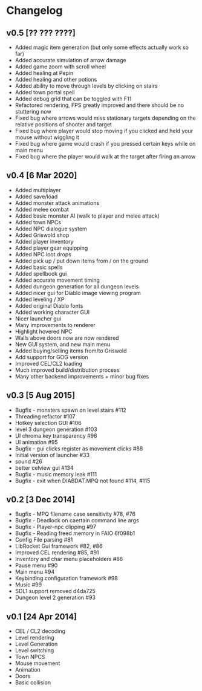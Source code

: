 # Changelog

## v0.5 [?? ??? ????] 

- Added magic item generation (but only some effects actually work so far)
- Added accurate simulation of arrow damage
- Added game zoom with scroll wheel
- Added healing at Pepin
- Added healing and other potions
- Added ability to move through levels by clicking on stairs
- Added town portal spell
- Added debug grid that can be toggled with F11
- Refactored rendering, FPS greatly improved and there should be no stuttering now
- Fixed bug where arrows would miss stationary targets depending on the relative positions of shooter and target
- Fixed bug where player would stop moving if you clicked and held your mouse without wiggling it
- Fixed bug where game would crash if you pressed certain keys while on main menu
- Fixed bug where the player would walk at the target after firing an arrow

## v0.4 [6 Mar 2020]

- Added multiplayer
- Added save/load
- Added monster attack animations
- Added melee combat
- Added basic monster AI (walk to player and melee attack)
- Added town NPCs
- Added NPC dialogue system
- Added Griswold shop
- Added player inventory
- Added player gear equipping
- Added NPC loot drops
- Added pick up / put down items from / on the ground
- Added basic spells
- Added spellbook gui
- Added accurate movement timing
- Added dungeon generation for all dungeon levels
- Added nicer gui for Diablo image viewing program
- Added leveling / XP
- Added original Diablo fonts
- Added working character GUI
- Nicer launcher gui
- Many improvements to renderer
- Highlight hovered NPC
- Walls above doors now are now rendered
- New GUI system, and new main menu
- Added buying/selling items from/to Griswold
- Add support for GOG version
- Improved CEL/CL2 loading
- Much improved build/distribution process
- Many other backend improvements + minor bug fixes

## v0.3 [5 Aug 2015]

- Bugfix - monsters spawn on level stairs #112
- Threading refactor #107
- Hotkey selection GUI #106
- level 3 dungeon generation #103
- UI chroma key transparency #96
- UI animation #95
- Bugfix - gui clicks register as movement clicks #88
- Initial version of launcher #33
- sound #26
- better celview gui #134
- Bugfix - music memory leak #111
- Bugfix - exit when DIABDAT.MPQ not found #114, #115

## v0.2 [3 Dec 2014]

- Bugfix - MPQ filename case sensitivity #78, #76
- Bugfix - Deadlock on caertain command line args
- Bugfix - Player-npc clipping #97
- Bugfix - Reading freed memory in FAIO 6f098b1
- Config File parsing #81
- LibRocket Gui framework #82, #86
- Improved CEL rendering #85, #91
- Inventory and char menu placeholders #86
- Pause menu #90
- Main menu #94
- Keybinding configuration framework #98
- Music #99
- SDL1 support removed d4da725
- Dungeon level 2 generation #93

## v0.1 [24 Apr 2014]

- CEL / CL2 decoding
- Level rendering
- Level Generation
- Level switching
- Town NPCS
- Mouse movement
- Animation
- Doors
- Basic collision
